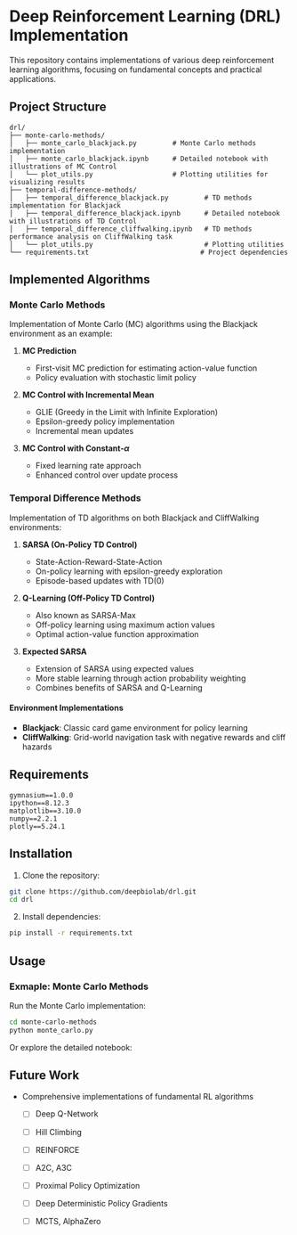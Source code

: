 
# Deep Reinforcement Learning (DRL) Implementation

This repository contains implementations of various deep reinforcement learning algorithms, focusing on fundamental concepts and practical applications.

## Project Structure

```
drl/
├── monte-carlo-methods/
│   ├── monte_carlo_blackjack.py         # Monte Carlo methods implementation
│   ├── monte_carlo_blackjack.ipynb      # Detailed notebook with illustrations of MC Control
│   └── plot_utils.py                    # Plotting utilities for visualizing results
├── temporal-difference-methods/
│   ├── temporal_difference_blackjack.py         # TD methods implementation for Blackjack
│   ├── temporal_difference_blackjack.ipynb      # Detailed notebook with illustrations of TD Control
│   ├── temporal_difference_cliffwalking.ipynb   # TD methods performance analysis on CliffWalking task
│   └── plot_utils.py                            # Plotting utilities
└── requirements.txt                            # Project dependencies
```

## Implemented Algorithms

### Monte Carlo Methods
Implementation of Monte Carlo (MC) algorithms using the Blackjack environment as an example:

1. **MC Prediction**
   - First-visit MC prediction for estimating action-value function
   - Policy evaluation with stochastic limit policy

2. **MC Control with Incremental Mean**
   - GLIE (Greedy in the Limit with Infinite Exploration)
   - Epsilon-greedy policy implementation
   - Incremental mean updates

3. **MC Control with Constant-$α$**
   - Fixed learning rate approach
   - Enhanced control over update process

### Temporal Difference Methods
Implementation of TD algorithms on both Blackjack and CliffWalking environments:

1. **SARSA (On-Policy TD Control)**
   - State-Action-Reward-State-Action
   - On-policy learning with epsilon-greedy exploration
   - Episode-based updates with TD(0)

2. **Q-Learning (Off-Policy TD Control)**
   - Also known as SARSA-Max
   - Off-policy learning using maximum action values
   - Optimal action-value function approximation

3. **Expected SARSA**
   - Extension of SARSA using expected values
   - More stable learning through action probability weighting
   - Combines benefits of SARSA and Q-Learning

#### Environment Implementations

- **Blackjack**: Classic card game environment for policy learning
- **CliffWalking**: Grid-world navigation task with negative rewards and cliff hazards

## Requirements

```
gymnasium==1.0.0
ipython==8.12.3
matplotlib==3.10.0
numpy==2.2.1
plotly==5.24.1
```

## Installation

1. Clone the repository:
```bash
git clone https://github.com/deepbiolab/drl.git
cd drl
```

2. Install dependencies:
```bash
pip install -r requirements.txt
```

## Usage

### Exmaple: Monte Carlo Methods

Run the Monte Carlo implementation:
```bash
cd monte-carlo-methods
python monte_carlo.py
```
Or explore the detailed notebook:

## Future Work

- Comprehensive implementations of fundamental RL algorithms
   - [ ] Deep Q-Network
   - [ ] Hill Climbing
   - [ ] REINFORCE
   - [ ] A2C, A3C
   - [ ] Proximal Policy Optimization
   - [ ] Deep Deterministic Policy Gradients
   - [ ] MCTS, AlphaZero

    

